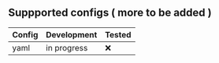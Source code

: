 ## Suppported configs ( more to be added )

| Config | Development | Tested |
|:--------|:-------------|:--------|
| yaml | in progress | ❌ |
